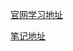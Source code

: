 

[官网学习地址](https://docs.djangoproject.com/zh-hans/5.2/intro/tutorial01/)

[笔记地址](https://github.com/gugxl/note/tree/main/python)